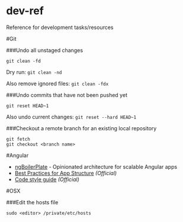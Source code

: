 dev-ref
=======

Reference for development tasks/resources

#Git

###Undo all unstaged changes

`git clean -fd`

Dry run: `git clean -nd`

Also remove ignored files: `git clean -fdx`

###Undo commits that have not been pushed yet

`git reset HEAD~1`

Also undo current changes: `git reset --hard HEAD~1`

###Checkout a remote branch for an existing local repository

```
git fetch
git checkout <branch name>
```

#Angular

- [ngBoilerPlate](https://github.com/ngbp/ngbp) - Opinionated architecture for scalable Angular apps
- [Best Practices for App Structure](https://docs.google.com/document/d/1XXMvReO8-Awi1EZXAXS4PzDzdNvV6pGcuaF4Q9821Es/pub) *(Official)*
- [Code style guide](https://google-styleguide.googlecode.com/svn/trunk/angularjs-google-style.html)  *(Official)*

#OSX

###Edit the hosts file

```
sudo <editor> /private/etc/hosts
```


